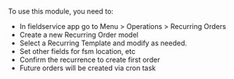 To use this module, you need to:

- In fieldservice app go to Menu \> Operations \> Recurring Orders
- Create a new Recurring Order model
- Select a Recurring Template and modify as needed.
- Set other fields for fsm location, etc
- Confirm the recurrence to create first order
- Future orders will be created via cron task
